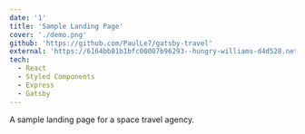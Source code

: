 ```yaml
---
date: '1'
title: 'Sample Landing Page'
cover: './demo.png'
github: 'https://github.com/PaulLe7/gatsby-travel'
external: 'https://6164bb81b1bfc00007b96293--hungry-williams-d4d528.netlify.app/'
tech:
  - React
  - Styled Components
  - Express
  - Gatsby
---
```


A sample landing page for a space travel agency.
